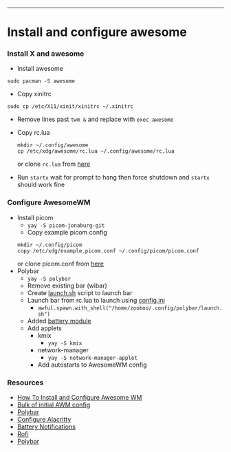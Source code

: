 ---
# Install and configure awesome
### Install X and awesome
- Install awesome
```
sudo pacman -S awesome
```
- Copy xinitrc
```
sudo cp /etc/X11/xinit/xinitrc ~/.xinitrc
```
- Remove lines past ```twm &``` and replace with ```exec awesome```

- Copy rc.lua
    ```
    mkdir ~/.config/awesome
    cp /etc/xdg/awesome/rc.lua ~/.config/awesome/rc.lua
    ```
    or clone ```rc.lua``` from [here](https://github.com/zooboo44/boilerplates)

- Run ```startx``` wait for prompt to hang then force shutdown and ```startx``` should work fine

### Configure AwesomeWM
- Install picom
    - ```yay -S picom-jonaburg-git```
    - Copy example picom config
    ```
    mkdir ~/.config/picom
    copy /etc/xdg/example.picom.conf ~/.config/picom/picom.conf
    ```
    or clone picom.conf from [here](https://github.com/zooboo44/boilerplates)
- Polybar
    - ```yay -S polybar```
    - Remove existing bar (wibar)
    - Create [launch.sh](https://github.com/zooboo44/boilerplates) script to launch bar
    - Launch bar from rc.lua to launch using [config.ini](https://github.com/zooboo44/boilerplates)
        - ```awful.spawn.with_shell("/home/zooboo/.config/polybar/launch.sh")```
    - Added [battery module](https://github.com/polybar/polybar/wiki/Module:-battery)
    - Add applets
        - kmix
            - ```yay -S kmix```
        - network-manager
            - ```yay -S network-manager-applet```
        - Add autostarts to AwesomeWM config
    
    
### Resources
- [How To Install and Configure Awesome WM](https://archlinuxblog.medium.com/installing-and-configuring-awesome-wm-b4684fd09c9)
- [Bulk of initial AWM config](https://youtu.be/nC_e8Gw1XlA)
- [Polybar](https://youtu.be/ibRa4A4pIws)
- [Configure Alacritty](https://youtu.be/76GbxnD8wnM)
- [Battery Notifications](https://youtu.be/3wTt6fStYCI)
- [Rofi](https://youtu.be/TutfIwxSE_s)
- [Polybar](https://youtu.be/ibRa4A4pIws)